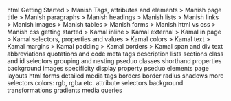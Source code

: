  html Getting Started > Manish 
 Tags, attributes and elements > Manish 
 page title > Manish 
 paragraphs > Manish 
 headings > Manish 
 lists > Manish 
 links > Manish 
 images > Manish 
 tables > Manish 
 forms > Manish 
 html vs css > Manish 
 css getting started > Kamal
	inline > Kamal
	external > Kamal
	in page > Kamal
 selectors, properties and values > Kamal
 colors > Kamal
 text > Kamal
 margins > Kamal
 padding > Kamal
 borders > Kamal
 span and div
 text abbreviations quotations and code
 meta tags
 description lists
 sections
 class and id selectors
 grouping and nesting
 pseduo classes
 shorthand properties
 background images
 specificity
 display property
 pseduo elements
 page layouts
 html forms detailed
 media tags
 borders
 border radius
 shadows
 more selectors
 colors: rgb, rgba etc.
 attribute selectors
 background 
 transformations
 gradients
 media queries


